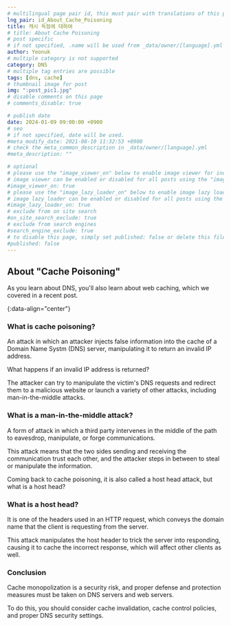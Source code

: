 ```yaml
---
# multilingual page pair id, this must pair with translations of this page. (This name must be unique)
lng_pair: id_About_Cache_Poisoning
title: 캐시 독점에 대하여
# title: About Cache Poisoning
# post specific
# if not specified, .name will be used from _data/owner/[language].yml
author: Yeonuk
# multiple category is not supported
category: DNS
# multiple tag entries are possible
tags: [dns, cache]
# thumbnail image for post
img: ":post_pic1.jpg"
# disable comments on this page
# comments_disable: true

# publish date
date: 2024-01-09 09:00:00 +0900
# seo
# if not specified, date will be used.
#meta_modify_date: 2021-08-10 11:32:53 +0900
# check the meta_common_description in _data/owner/[language].yml
#meta_description: ""

# optional
# please use the "image_viewer_on" below to enable image viewer for individual pages or posts (_posts/ or [language]/_posts folders).
# image viewer can be enabled or disabled for all posts using the "image_viewer_posts: true" setting in _data/conf/main.yml.
#image_viewer_on: true
# please use the "image_lazy_loader_on" below to enable image lazy loader for individual pages or posts (_posts/ or [language]/_posts folders).
# image lazy loader can be enabled or disabled for all posts using the "image_lazy_loader_posts: true" setting in _data/conf/main.yml.
#image_lazy_loader_on: true
# exclude from on site search
#on_site_search_exclude: true
# exclude from search engines
#search_engine_exclude: true
# to disable this page, simply set published: false or delete this file
#published: false
---
```


<!-- outline-start -->

## About "Cache Poisoning"

As you learn about DNS, you'll also learn about web caching, which we covered in a recent post.

{:data-align="center"}

<!-- outline-end -->

### What is cache poisoning?

An attack in which an attacker injects false information into the cache of a Domain Name Systm (DNS) server, manipulating it to return an invalid IP address.

What happens if an invalid IP address is returned?

The attacker can try to manipulate the victim's DNS requests and redirect them to a malicious website or launch a variety of other attacks, including man-in-the-middle attacks.

### What is a man-in-the-middle attack?

A form of attack in which a third party intervenes in the middle of the path to eavesdrop, manipulate, or forge communications.

This attack means that the two sides sending and receiving the communication trust each other, and the attacker steps in between to steal or manipulate the information.

Coming back to cache poisoning, it is also called a host head attack, but what is a host head?

### What is a host head?

It is one of the headers used in an HTTP request, which conveys the domain name that the client is requesting from the server.

This attack manipulates the host header to trick the server into responding, causing it to cache the incorrect response, which will affect other clients as well.

### Conclusion

Cache monopolization is a security risk, and proper defense and protection measures must be taken on DNS servers and web servers.

To do this, you should consider cache invalidation, cache control policies, and proper DNS security settings.
